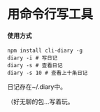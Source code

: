 用命令行写工具
=======================================================



#### 使用方式

``` shell
npm install cli-diary -g
diary -i # 写日记
diary -s # 查看日记
diary -s 10 # 查看上十条日记
```

日记存在~/.diary中。

（好无聊的包...写着玩。